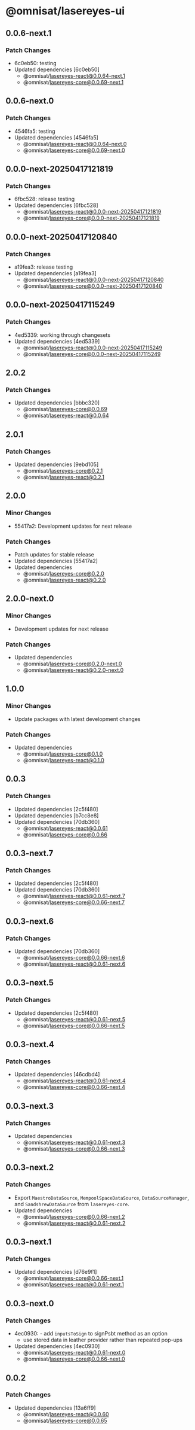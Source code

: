 # @omnisat/lasereyes-ui

## 0.0.6-next.1

### Patch Changes

- 6c0eb50: testing
- Updated dependencies [6c0eb50]
  - @omnisat/lasereyes-react@0.0.64-next.1
  - @omnisat/lasereyes-core@0.0.69-next.1

## 0.0.6-next.0

### Patch Changes

- 4546fa5: testing
- Updated dependencies [4546fa5]
  - @omnisat/lasereyes-react@0.0.64-next.0
  - @omnisat/lasereyes-core@0.0.69-next.0

## 0.0.0-next-20250417121819

### Patch Changes

- 6fbc528: release testing
- Updated dependencies [6fbc528]
  - @omnisat/lasereyes-react@0.0.0-next-20250417121819
  - @omnisat/lasereyes-core@0.0.0-next-20250417121819

## 0.0.0-next-20250417120840

### Patch Changes

- a19fea3: release testing
- Updated dependencies [a19fea3]
  - @omnisat/lasereyes-react@0.0.0-next-20250417120840
  - @omnisat/lasereyes-core@0.0.0-next-20250417120840

## 0.0.0-next-20250417115249

### Patch Changes

- 4ed5339: working through changesets
- Updated dependencies [4ed5339]
  - @omnisat/lasereyes-react@0.0.0-next-20250417115249
  - @omnisat/lasereyes-core@0.0.0-next-20250417115249

## 2.0.2

### Patch Changes

- Updated dependencies [bbbc320]
  - @omnisat/lasereyes-core@0.0.69
  - @omnisat/lasereyes-react@0.0.64

## 2.0.1

### Patch Changes

- Updated dependencies [9ebd105]
  - @omnisat/lasereyes-core@0.2.1
  - @omnisat/lasereyes-react@0.2.1

## 2.0.0

### Minor Changes

- 55417a2: Development updates for next release

### Patch Changes

- Patch updates for stable release
- Updated dependencies [55417a2]
- Updated dependencies
  - @omnisat/lasereyes-core@0.2.0
  - @omnisat/lasereyes-react@0.2.0

## 2.0.0-next.0

### Minor Changes

- Development updates for next release

### Patch Changes

- Updated dependencies
  - @omnisat/lasereyes-core@0.2.0-next.0
  - @omnisat/lasereyes-react@0.2.0-next.0

## 1.0.0

### Minor Changes

- Update packages with latest development changes

### Patch Changes

- Updated dependencies
  - @omnisat/lasereyes-core@0.1.0
  - @omnisat/lasereyes-react@0.1.0

## 0.0.3

### Patch Changes

- Updated dependencies [2c5f480]
- Updated dependencies [b7cc8e8]
- Updated dependencies [70db360]
  - @omnisat/lasereyes-react@0.0.61
  - @omnisat/lasereyes-core@0.0.66

## 0.0.3-next.7

### Patch Changes

- Updated dependencies [2c5f480]
- Updated dependencies [70db360]
  - @omnisat/lasereyes-react@0.0.61-next.7
  - @omnisat/lasereyes-core@0.0.66-next.7

## 0.0.3-next.6

### Patch Changes

- Updated dependencies [70db360]
  - @omnisat/lasereyes-core@0.0.66-next.6
  - @omnisat/lasereyes-react@0.0.61-next.6

## 0.0.3-next.5

### Patch Changes

- Updated dependencies [2c5f480]
  - @omnisat/lasereyes-react@0.0.61-next.5
  - @omnisat/lasereyes-core@0.0.66-next.5

## 0.0.3-next.4

### Patch Changes

- Updated dependencies [46cdbd4]
  - @omnisat/lasereyes-react@0.0.61-next.4
  - @omnisat/lasereyes-core@0.0.66-next.4

## 0.0.3-next.3

### Patch Changes

- Updated dependencies
  - @omnisat/lasereyes-react@0.0.61-next.3
  - @omnisat/lasereyes-core@0.0.66-next.3

## 0.0.3-next.2

### Patch Changes

- Export `MaestroDataSource`, `MempoolSpaceDataSource`, `DataSourceManager`, and `SandshrewDataSource` from `lasereyes-core`.
- Updated dependencies
  - @omnisat/lasereyes-core@0.0.66-next.2
  - @omnisat/lasereyes-react@0.0.61-next.2

## 0.0.3-next.1

### Patch Changes

- Updated dependencies [d76e9f1]
  - @omnisat/lasereyes-core@0.0.66-next.1
  - @omnisat/lasereyes-react@0.0.61-next.1

## 0.0.3-next.0

### Patch Changes

- 4ec0930: - add `inputsToSign` to signPsbt method as an option
  - use stored data in leather provider rather than repeated pop-ups
- Updated dependencies [4ec0930]
  - @omnisat/lasereyes-react@0.0.61-next.0
  - @omnisat/lasereyes-core@0.0.66-next.0

## 0.0.2

### Patch Changes

- Updated dependencies [13a6ff9]
  - @omnisat/lasereyes-react@0.0.60
  - @omnisat/lasereyes-core@0.0.65
